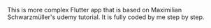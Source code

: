 This is more complex Flutter app that is based on Maximilian Schwarzmüller's udemy tutorial. It is fully coded by me step by step.
